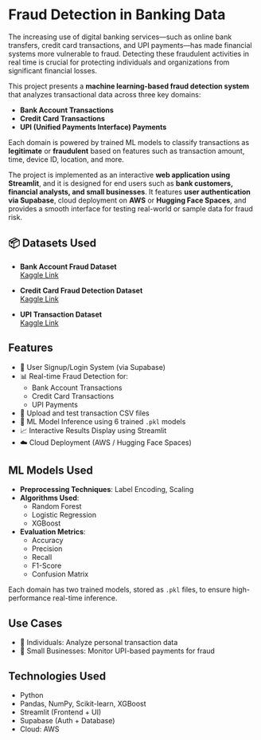 #  Fraud Detection in Banking Data

The increasing use of digital banking services—such as online bank transfers, credit card transactions, and UPI payments—has made financial systems more vulnerable to fraud. Detecting these fraudulent activities in real time is crucial for protecting individuals and organizations from significant financial losses.

This project presents a **machine learning-based fraud detection system** that analyzes transactional data across three key domains:

- **Bank Account Transactions**
- **Credit Card Transactions**
- **UPI (Unified Payments Interface) Payments**

Each domain is powered by trained ML models to classify transactions as **legitimate** or **fraudulent** based on features such as transaction amount, time, device ID, location, and more.

The project is implemented as an interactive **web application using Streamlit**, and it is designed for end users such as **bank customers, financial analysts, and small businesses**. It features **user authentication via Supabase**, cloud deployment on **AWS** or **Hugging Face Spaces**, and provides a smooth interface for testing real-world or sample data for fraud risk.

## 📦 Datasets Used

- **Bank Account Fraud Dataset**  
  [Kaggle Link](https://www.kaggle.com/datasets/sgpjesus/bank-account-fraud-dataset-neurips-2022)

-  **Credit Card Fraud Detection Dataset**  
  [Kaggle Link](https://www.kaggle.com/datasets/kartik2112/fraud-detection/data)

  - **UPI Transaction Dataset**  
  [Kaggle Link](https://www.kaggle.com/datasets/iamravi11/fraud-upi-transaction-details)


##  Features

- 🔐 User Signup/Login System (via Supabase)
- 📊 Real-time Fraud Detection for:
  - Bank Account Transactions
  - Credit Card Transactions
  - UPI Payments
- 📁 Upload and test transaction CSV files
- 🧠 ML Model Inference using 6 trained `.pkl` models
- 📈 Interactive Results Display using Streamlit
- ☁️ Cloud Deployment (AWS / Hugging Face Spaces)


##  ML Models Used

- **Preprocessing Techniques**: Label Encoding, Scaling
- **Algorithms Used**:
  - Random Forest
  - Logistic Regression
  - XGBoost
- **Evaluation Metrics**:
  - Accuracy
  - Precision
  - Recall
  - F1-Score
  - Confusion Matrix

Each domain has two trained models, stored as `.pkl` files, to ensure high-performance real-time inference.

##  Use Cases

- 🧾 Individuals: Analyze personal transaction data
- 🏪 Small Businesses: Monitor UPI-based payments for fraud

## Technologies Used

- Python
- Pandas, NumPy, Scikit-learn, XGBoost
- Streamlit (Frontend + UI)
- Supabase (Auth + Database)
- Cloud:  AWS















